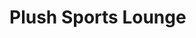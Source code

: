 <style>
  .title{
    font-family:"cursive";
    color:"purple";
  }
</style>

<h1>Plush Sports <span color:>Lounge</span></h1>
